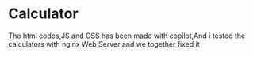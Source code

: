# Calculator
The html codes,JS and CSS has been made with copilot,And i tested the calculators with nginx Web Server and we together fixed it
